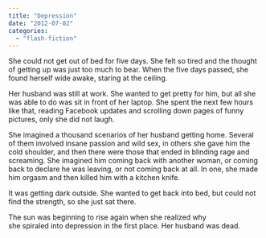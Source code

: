 ```yaml
---
title: "Depression"
date: "2012-07-02"
categories: 
  - "flash-fiction"
---
```


She could not get out of bed for five days. She felt so tired and the thought of getting up was just too much to bear. When the five days passed, she found herself wide awake, staring at the ceiling.

Her husband was still at work. She wanted to get pretty for him, but all she was able to do was sit in front of her laptop. She spent the next few hours like that, reading Facebook updates and scrolling down pages of funny pictures, only she did not laugh.

She imagined a thousand scenarios of her husband getting home. Several of them involved insane passion and wild sex, in others she gave him the cold shoulder, and then there were those that ended in blinding rage and screaming. She imagined him coming back with another woman, or coming back to declare he was leaving, or not coming back at all. In one, she made him orgasm and then killed him with a kitchen knife.

It was getting dark outside. She wanted to get back into bed, but could not find the strength, so she just sat there.

The sun was beginning to rise again when she realized why she spiraled into depression in the first place. Her husband was dead.

